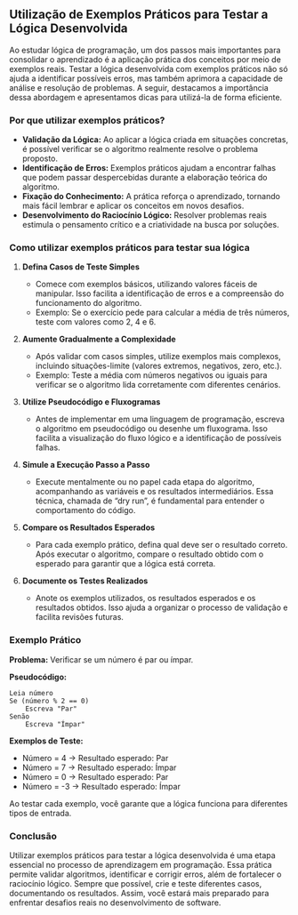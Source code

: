 
## Utilização de Exemplos Práticos para Testar a Lógica Desenvolvida

Ao estudar lógica de programação, um dos passos mais importantes para consolidar o aprendizado é a aplicação prática dos conceitos por meio de exemplos reais. Testar a lógica desenvolvida com exemplos práticos não só ajuda a identificar possíveis erros, mas também aprimora a capacidade de análise e resolução de problemas. A seguir, destacamos a importância dessa abordagem e apresentamos dicas para utilizá-la de forma eficiente.

### Por que utilizar exemplos práticos?

- **Validação da Lógica:** Ao aplicar a lógica criada em situações concretas, é possível verificar se o algoritmo realmente resolve o problema proposto.
- **Identificação de Erros:** Exemplos práticos ajudam a encontrar falhas que podem passar despercebidas durante a elaboração teórica do algoritmo.
- **Fixação do Conhecimento:** A prática reforça o aprendizado, tornando mais fácil lembrar e aplicar os conceitos em novos desafios.
- **Desenvolvimento do Raciocínio Lógico:** Resolver problemas reais estimula o pensamento crítico e a criatividade na busca por soluções.

### Como utilizar exemplos práticos para testar sua lógica

1. **Defina Casos de Teste Simples**
   - Comece com exemplos básicos, utilizando valores fáceis de manipular. Isso facilita a identificação de erros e a compreensão do funcionamento do algoritmo.
   - Exemplo: Se o exercício pede para calcular a média de três números, teste com valores como 2, 4 e 6.

2. **Aumente Gradualmente a Complexidade**
   - Após validar com casos simples, utilize exemplos mais complexos, incluindo situações-limite (valores extremos, negativos, zero, etc.).
   - Exemplo: Teste a média com números negativos ou iguais para verificar se o algoritmo lida corretamente com diferentes cenários.

3. **Utilize Pseudocódigo e Fluxogramas**
   - Antes de implementar em uma linguagem de programação, escreva o algoritmo em pseudocódigo ou desenhe um fluxograma. Isso facilita a visualização do fluxo lógico e a identificação de possíveis falhas.

4. **Simule a Execução Passo a Passo**
   - Execute mentalmente ou no papel cada etapa do algoritmo, acompanhando as variáveis e os resultados intermediários. Essa técnica, chamada de “dry run”, é fundamental para entender o comportamento do código.

5. **Compare os Resultados Esperados**
   - Para cada exemplo prático, defina qual deve ser o resultado correto. Após executar o algoritmo, compare o resultado obtido com o esperado para garantir que a lógica está correta.

6. **Documente os Testes Realizados**
   - Anote os exemplos utilizados, os resultados esperados e os resultados obtidos. Isso ajuda a organizar o processo de validação e facilita revisões futuras.

### Exemplo Prático

**Problema:** Verificar se um número é par ou ímpar.

**Pseudocódigo:**
```
Leia número
Se (número % 2 == 0)
    Escreva "Par"
Senão
    Escreva "Ímpar"
```

**Exemplos de Teste:**
- Número = 4 → Resultado esperado: Par
- Número = 7 → Resultado esperado: Ímpar
- Número = 0 → Resultado esperado: Par
- Número = -3 → Resultado esperado: Ímpar

Ao testar cada exemplo, você garante que a lógica funciona para diferentes tipos de entrada.

### Conclusão

Utilizar exemplos práticos para testar a lógica desenvolvida é uma etapa essencial no processo de aprendizagem em programação. Essa prática permite validar algoritmos, identificar e corrigir erros, além de fortalecer o raciocínio lógico. Sempre que possível, crie e teste diferentes casos, documentando os resultados. Assim, você estará mais preparado para enfrentar desafios reais no desenvolvimento de software.
```
